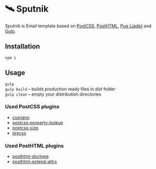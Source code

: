 # 🛰 Sputnik

Sputnik is Email template based on [PostCSS](https://github.com/postcss/postcss), [PostHTML](https://github.com/posthtml/posthtml), [Pug (Jade)](http://jade-lang.com) and [Gulp](http://gulpjs.com).

## Installation

```
npm i
```

## Usage

`gulp`<br />
`gulp build` – builds production ready files in *dist* folder<br />
`gulp clean` – empty your distribution directories

### Used PostCSS plugins

- [cssnano](https://github.com/ben-eb/cssnano)
- [postcss-property-lookup](https://github.com/simonsmith/postcss-property-lookup)
- [postcss-size](https://github.com/postcss/postcss-size)
- [precss](https://github.com/jonathantneal/precss)

### Used PostHTML plugins
- [posthtml-doctype](https://github.com/posthtml/posthtml-doctype)
- [posthtml-extend-attrs](https://github.com/theprotein/posthtml-extend-attrs)
